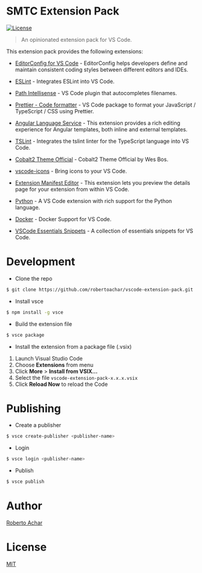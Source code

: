 # SMTC Extension Pack

[![License][license-badge]][license-url]

> An opinionated extension pack for VS Code.

This extension pack provides the following extensions:

* [EditorConfig for VS Code](https://marketplace.visualstudio.com/items?itemName=EditorConfig.editorconfig) - EditorConfig helps developers define and maintain consistent coding styles between different editors and IDEs.

* [ESLint](https://marketplace.visualstudio.com/items?itemName=dbaeumer.vscode-eslint) - Integrates ESLint into VS Code.

* [Path Intellisense](https://marketplace.visualstudio.com/items?itemName=christian-kohler.path-intellisense) - VS Code plugin that autocompletes filenames.

* [Prettier - Code formatter](https://marketplace.visualstudio.com/items?itemName=esbenp.prettier-vscode) - VS Code package to format your JavaScript / TypeScript / CSS using Prettier.

* [Angular Language Service](https://marketplace.visualstudio.com/items?itemName=Angular.ng-template) - This extension provides a rich editing experience for Angular templates, both inline and external templates.

* [TSLint](https://marketplace.visualstudio.com/items?itemName=eg2.tslint) - Integrates the tslint linter for the TypeScript language into VS Code.

* [Cobalt2 Theme Official](https://marketplace.visualstudio.com/items?itemName=wesbos.theme-cobalt2) - Cobalt2 Theme Official by Wes Bos.

* [vscode-icons](https://marketplace.visualstudio.com/items?itemName=robertohuertasm.vscode-icons) - Bring icons to your VS Code.

* [Extension Manifest Editor](https://marketplace.visualstudio.com/items?itemName=ms-devlabs.extension-manifest-editor) - This extension lets you preview the details page for your extension from within VS Code.

* [Python](https://marketplace.visualstudio.com/items?itemName=ms-python.python) - A VS Code extension with rich support for the Python language.

* [Docker](https://marketplace.visualstudio.com/items?itemName=PeterJausovec.vscode-docker) - Docker Support for VS Code.

* [VSCode Essentials Snippets](https://marketplace.visualstudio.com/items?itemName=robertoachar.vscode-essentials-snippets) - A collection of essentials snippets for VS Code.

# Development

* Clone the repo

```bash
$ git clone https://github.com/robertoachar/vscode-extension-pack.git
```

* Install vsce

```bash
$ npm install -g vsce
```

* Build the extension file

```bash
$ vsce package
```

* Install the extension from a package file (.vsix)

1. Launch Visual Studio Code
2. Choose **Extensions** from menu
3. Click **More** > **Install from VSIX...**
4. Select the file `vscode-extension-pack-x.x.x.vsix`
5. Click **Reload Now** to reload the Code

# Publishing

* Create a publisher

```bash
$ vsce create-publisher <publisher-name>
```

* Login

```bash
$ vsce login <publisher-name>
```

* Publish

```bash
$ vsce publish
```

# Author

[Roberto Achar](https://twitter.com/robertoachar)

# License

[MIT](https://github.com/robertoachar/vscode-extension-pack/blob/master/LICENSE)

[license-badge]: https://img.shields.io/github/license/robertoachar/vscode-extension-pack.svg
[license-url]: https://opensource.org/licenses/MIT
